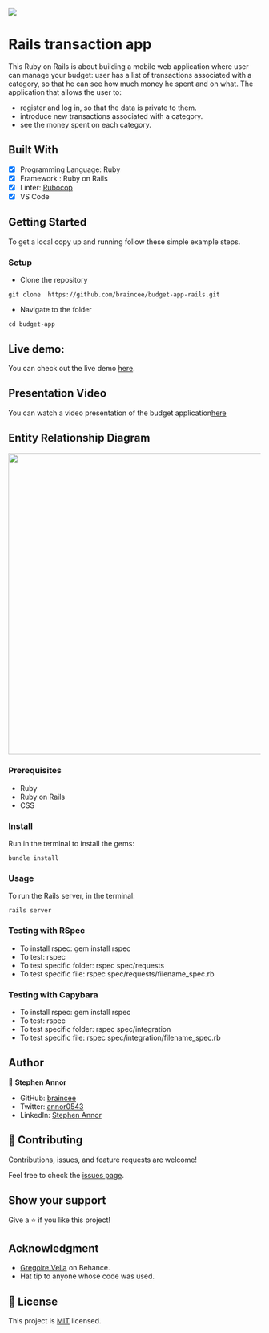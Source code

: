 ![](https://img.shields.io/badge/Microverse-blueviolet)

# Rails transaction app

This Ruby on Rails is about building a mobile web application where user can manage your budget: user has a list of transactions associated with a category, so that he can see how much money he spent and on what. The application that allows the user to:
- register and log in, so that the data is private to them.
- introduce new transactions associated with a category.
- see the money spent on each category.

## Built With

- [x] Programming Language: Ruby
- [x] Framework : Ruby on Rails
- [x] Linter: [Rubocop](https://rubocop.org/)
- [x] VS Code

## Getting Started

To get a local copy up and running follow these simple example steps.

### Setup

- Clone the repository

`git clone  https://github.com/braincee/budget-app-rails.git`

- Navigate to the folder
  
`cd budget-app`

## Live demo:
You can check out the live demo [here]().

## Presentation Video 

You can watch a video presentation of the budget application[here](https://www.loom.com/share/39174527b23e4e11b87d89d605b1d2c7)

## Entity Relationship Diagram
<img src="https://user-images.githubusercontent.com/50721479/190148367-be9ac1c0-2d96-4049-aea3-8e5d75c1f5fa.png" width="600">

### Prerequisites

- Ruby
- Ruby on Rails 
- CSS

### Install

Run in the terminal to install the gems:

`bundle install`

### Usage

To run the Rails server, in the terminal: 

`rails server`


### Testing with RSpec 

- To install rspec: gem install rspec
- To test: rspec
- To test specific folder: rspec spec/requests
- To test specific file: rspec spec/requests/filename_spec.rb

### Testing with Capybara 

- To install rspec: gem install rspec
- To test: rspec
- To test specific folder: rspec spec/integration
- To test specific file: rspec spec/integration/filename_spec.rb
  

## Author

👤 **Stephen Annor**

- GitHub: [braincee](https://github.com/braincee)
- Twitter: [annor0543](https://twitter.com/annor0543)
- LinkedIn: [Stephen Annor](https://www.linkedin.com/stephen-annor)




## 🤝 Contributing

Contributions, issues, and feature requests are welcome!

Feel free to check the [issues page](https://github.com/braincee/budget-app-rails/issues).

## Show your support

Give a ⭐️ if you like this project!

## Acknowledgment
- [Gregoire Vella](https://www.behance.net/gregoirevella) on Behance.
- Hat tip to anyone whose code was used.

## 📝 License

This project is [MIT](./LICENSE) licensed.